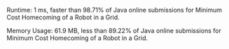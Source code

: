 Runtime: 1 ms, faster than 98.71% of Java online submissions for Minimum Cost Homecoming of a Robot in a Grid.

Memory Usage: 61.9 MB, less than 89.22% of Java online submissions for Minimum Cost Homecoming of a Robot in a Grid.